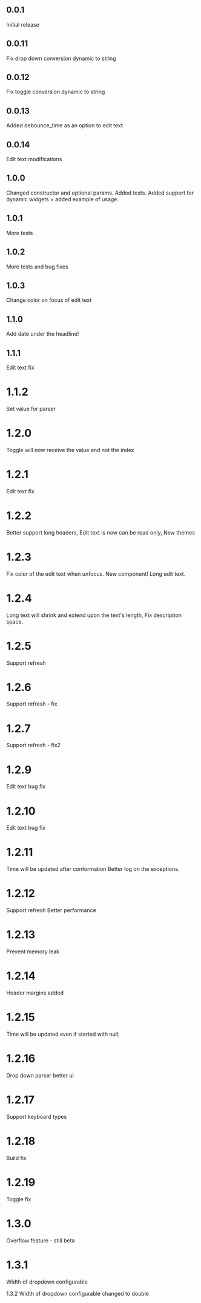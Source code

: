 ## 0.0.1
Initial release

## 0.0.11
Fix drop down conversion dynamic to string

## 0.0.12
Fix toggle conversion dynamic to string

## 0.0.13
Added debounce_time as an option to edit text

## 0.0.14
Edit text modifications

## 1.0.0
Changed constructor and optional params.
Added tests.
Added support for dynamic widgets + added example of usage.

## 1.0.1
More tests

## 1.0.2
More tests and bug fixes

## 1.0.3
Change color on focus of edit text

## 1.1.0
Add date under the headline!

## 1.1.1
Edit text fix

# 1.1.2
Set value for parser

# 1.2.0
Toggle will now receive the value and not the index

# 1.2.1
Edit text fix

# 1.2.2
Better support long headers,
Edit text is now can be read only,
New themes

# 1.2.3
Fix color of the edit text when unfocus.
New component! Long edit text.

# 1.2.4
Long text will shrink and extend upon the text's length,
Fix description space.

# 1.2.5
Support refresh

# 1.2.6
Support refresh - fix

# 1.2.7
Support refresh - fix2

# 1.2.9
Edit text bug fix

# 1.2.10
Edit text bug fix

# 1.2.11
Time will be updated after conformation
Better log on the exceptions.

# 1.2.12
Support refresh
Better performance

# 1.2.13
Prevent memory leak

# 1.2.14
Header margins added

# 1.2.15
Time will be updated even if started with null;

# 1.2.16
Drop down parser better ui

# 1.2.17
Support keyboard types

# 1.2.18
Build fix


# 1.2.19
Toggle fix

# 1.3.0
Overflow feature - still beta

# 1.3.1
Width of dropdown configurable

1.3.2
Width of dropdown configurable changed to double
